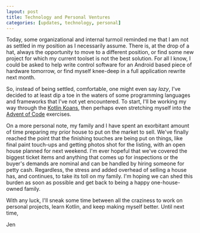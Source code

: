 ```yaml
---
layout: post
title: Technology and Personal Ventures
categories: [updates, technology, personal]
---
```


Today, some organizational and internal turmoil reminded me that I am not as settled in my position as I necessarily assume. There is, at the drop of a hat, always the opportunity to move to a different position, or find some new project for which my current toolset is not the best solution. For all I know, I could be asked to help write control software for an Android based piece of hardware tomorrow, or find myself knee-deep in a full application rewrite next month.

So, instead of being settled, comfortable, one might even say _lazy_, I've decided to at least dip a toe in the waters of some programming languages and frameworks that I've not yet encountered. To start, I'll be working my way through the [Kotlin Koans](https://try.kotlinlang.org), then perhaps even stretching myself into the [Advent of Code](http://adventofcode.com/) exercises.

On a more personal note, my family and I have spent an exorbitant amount of time preparing my prior house to put on the market to sell. We've finally reached the point that the finishing touches are being put on things, like final paint touch-ups and getting photos shot for the listing, with an open house planned for next weekend. I'm ever hopeful that we've covered the biggest ticket items and anything that comes up for inspections or the buyer's demands are nominal and can be handled by hiring someone for petty cash. Regardless, the stress and added overhead of selling a house has, and continues, to take its toll on my family. I'm hoping we can shed this burden as soon as possible and get back to being a happy one-house-owned family.

With any luck, I'll sneak some time between all the craziness to work on personal projects, learn Kotlin, and keep making myself better. Until next time,

Jen
